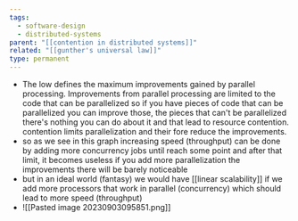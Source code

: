 ```yaml
---
tags:
  - software-design
  - distributed-systems
parent: "[[contention in distributed systems]]"
related: "[[gunther's universal law]]"
type: permanent
---
```



- The low defines the maximum improvements gained by parallel processing. Improvements from parallel processing are limited to the code that can be parallelized so if you have pieces of code that can be parallelized you can improve those, the pieces that can't be parallelized there's nothing you can do about it and that lead to resource contention. contention limits parallelization and their fore reduce the improvements.
- so as we see in this graph increasing speed (throughput) can be done by adding more concurrency jobs until reach some point and after that limit, it becomes useless if you add more parallelization the improvements there will be barely noticeable
- but in an ideal world (fantasy) we would have [[linear scalability]] if we add more processors that work in parallel (concurrency) which should lead to more speed (throughput)
- ![[Pasted image 20230903095851.png]]